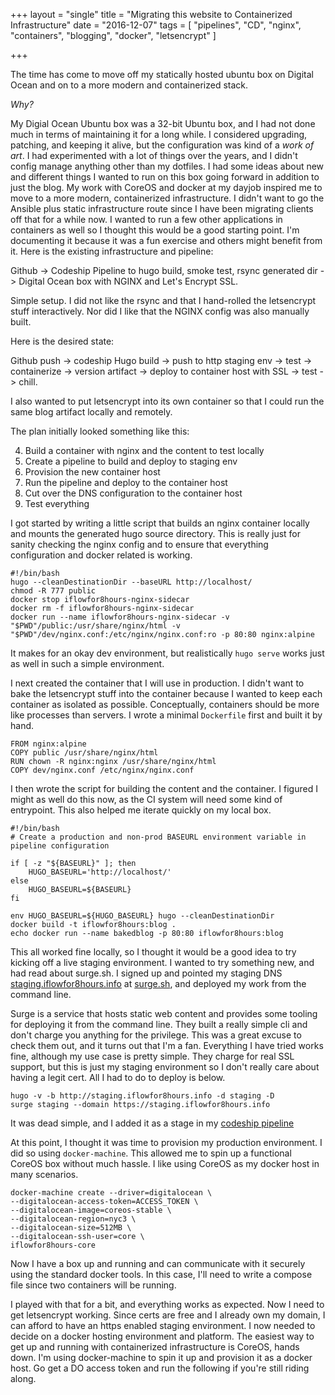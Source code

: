 +++
layout = "single"
title = "Migrating this website to Containerized Infrastructure"
date = "2016-12-07"
tags = [
  "pipelines",
  "CD",
  "nginx",
  "containers",
  "blogging",
  "docker",
  "letsencrypt"
  ]

+++

The time has come to move off my statically hosted ubuntu box on Digital Ocean and on to a more modern and containerized stack. 

_Why?_

My Digial Ocean Ubuntu box was a 32-bit Ubuntu box, and I had not done much in terms of maintaining it for a long while. I considered upgrading, patching, and keeping it alive, but the configuration was kind of a _work of art_. I had experimented with a lot of things over the years, and I didn't config manage anything other than my dotfiles. I had some ideas about new and different things I wanted to run on this box going forward in addition to just the blog.
My work with CoreOS and docker at my dayjob inspired me to move to a more modern, containerized infrastructure. I didn't want to go the Ansible plus static infrastructure route since I have been migrating clients off that for a while now. I wanted to run a few other applications in containers as well so I thought this would be a good starting point. I'm documenting it because it was a fun exercise and others might benefit from it. Here is the existing infrastructure and pipeline:

Github -> Codeship Pipeline to hugo build, smoke test, rsync generated dir -> Digital Ocean box with NGINX and Let's Encrypt SSL.

Simple setup. I did not like the rsync and that I hand-rolled the letsencrypt stuff interactively. Nor did I like that the NGINX config was also manually built.

Here is the desired state:

Github push -> codeship Hugo build -> push to http staging env -> test -> containerize -> version artifact -> deploy to container host with SSL -> test -> chill.

I also wanted to put letsencrypt into its own container so that I could run the same blog artifact locally and remotely.

The plan initially looked something like this:

4. Build a container with nginx and the content to test locally
2. Create a pipeline to build and deploy to staging env
3. Provision the new container host
5. Run the pipeline and deploy to the container host
6. Cut over the DNS configuration to the container host
7. Test everything

I got started by writing a little script that builds an nginx container locally and mounts the generated hugo source directory. This is really just for sanity checking the nginx config and to ensure that everything configuration and docker related is working.

    #!/bin/bash
    hugo --cleanDestinationDir --baseURL http://localhost/
    chmod -R 777 public
    docker stop iflowfor8hours-nginx-sidecar
    docker rm -f iflowfor8hours-nginx-sidecar
    docker run --name iflowfor8hours-nginx-sidecar -v "$PWD"/public:/usr/share/nginx/html -v "$PWD"/dev/nginx.conf:/etc/nginx/nginx.conf:ro -p 80:80 nginx:alpine

It makes for an okay dev environment, but realistically `hugo serve` works just as well in such a simple environment.

I next created the container that I will use in production. I didn't want to bake the letsencrypt stuff into the container because I wanted to keep each container as isolated as possible. Conceptually, containers should be more like processes than servers. I wrote a minimal `Dockerfile` first and built it by hand.

    FROM nginx:alpine
    COPY public /usr/share/nginx/html
    RUN chown -R nginx:nginx /usr/share/nginx/html
    COPY dev/nginx.conf /etc/nginx/nginx.conf
    
I then wrote the script for building the content and the container. I figured I might as well do this now, as the CI system will need some kind of entrypoint. This also helped me iterate quickly on my local box. 

    #!/bin/bash
    # Create a production and non-prod BASEURL environment variable in pipeline configuration

    if [ -z "${BASEURL}" ]; then 
        HUGO_BASEURL='http://localhost/'
    else 
        HUGO_BASEURL=${BASEURL}
    fi

    env HUGO_BASEURL=${HUGO_BASEURL} hugo --cleanDestinationDir
    docker build -t iflowfor8hours:blog .
    echo docker run --name bakedblog -p 80:80 iflowfor8hours:blog

This all worked fine locally, so I thought it would be a good idea to try kicking off a live staging environment. I wanted to try something new, and had read about surge.sh. I signed up and pointed my staging DNS [staging.iflowfor8hours.info](https://staging.iflowfor8hours.info) at [surge.sh](https://surge.sh), and deployed my work from the command line.

Surge is a service that hosts static web content and provides some tooling for deploying it from the command line. They built a really simple cli and don't charge you anything for the privilege. This was a great excuse to check them out, and it turns out that I'm a fan. Everything I have tried works fine, although my use case is pretty simple. They charge for real SSL support, but this is just my staging environment so I don't really care about having a legit cert. All I had to do to deploy is below.

    hugo -v -b http://staging.iflowfor8hours.info -d staging -D 
    surge staging --domain https://staging.iflowfor8hours.info
    
It was dead simple, and I added it as a stage in my [codeship pipeline](https://app.codeship.com/projects/97531)

At this point, I thought it was time to provision my production environment. I did so using `docker-machine`. This allowed me to spin up a functional CoreOS box without much hassle. I like using CoreOS as my docker host in many scenarios.

    docker-machine create --driver=digitalocean \
    --digitalocean-access-token=ACCESS_TOKEN \
    --digitalocean-image=coreos-stable \
    --digitalocean-region=nyc3 \
    --digitalocean-size=512MB \  
    --digitalocean-ssh-user=core \
    iflowfor8hours-core

Now I have a box up and running and can communicate with it securely using the standard docker tools. In this case, I'll need to write a compose file since two containers will be running.

I played with that for a bit, and everything works as expected. Now I need to get letsencrypt working. Since certs are free and I already own my domain, I can afford to have an https enabled staging environment. I now needed to decide on a docker hosting environment and platform. The easiest way to get up and running with containerized infrastructure is CoreOS, hands down. I'm using docker-machine to spin it up and provision it as a docker host. Go get a DO access token and run the following if you're still riding along.
